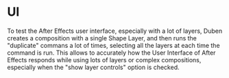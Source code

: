 # UI

To test the After Effects user interface, especially with a lot of layers, Duben creates a composition with a single Shape Layer, and then runs the "duplicate" commans a lot of times, selecting all the layers at each time the command is run. This allows to accurately how the User Interface of After Effects responds while using lots of layers or complex compositions, especially when the "show layer controls" option is checked.
